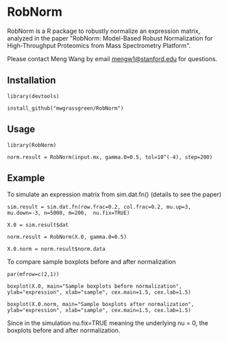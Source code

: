 # RobNorm
RobNorm is a R package to robustly normalize an expression matrix, analyzed in the paper "RobNorm: Model-Based Robust Normalization for High-Throughput Proteomics from Mass Spectrometry Platform". 

Please contact Meng Wang by email <mengw1@stanford.edu> for questions. 

## Installation
`library(devtools)`

`install_github("mwgrassgreen/RobNorm")`

## Usage
`library(RobNorm)`

`norm.result = RobNorm(input.mx, gamma.0=0.5, tol=10^(-4), step=200)`

## Example
To simulate an expression matrix from sim.dat.fn() (details to see the paper)

`sim.result = sim.dat.fn(row.frac=0.2, col.frac=0.2, mu.up=3, mu.down=-3, n=5000, m=200,  nu.fix=TRUE)`
 
`X.0 = sim.result$dat`

`norm.result = RobNorm(X.0, gamma.0=0.5)`

`X.0.norm = norm.result$norm.data`

To compare sample boxplots before and after normalization

`par(mfrow=c(2,1))`

`boxplot(X.0, main="Sample boxplots before normalization", ylab="expression", xlab="sample", cex.main=1.5, cex.lab=1.5)`

`boxplot(X.0.norm, main="Sample boxplots after normalization", ylab="expression", xlab="sample", cex.main=1.5, cex.lab=1.5)`

Since in the simulation nu.fix=TRUE meaning the underlying nu = 0, the boxplots before and after normalization.